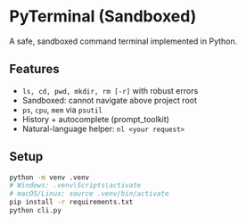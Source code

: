 # PyTerminal (Sandboxed)

A safe, sandboxed command terminal implemented in Python.

## Features
- `ls, cd, pwd, mkdir, rm [-r]` with robust errors
- Sandboxed: cannot navigate above project root
- `ps`, `cpu`, `mem` via `psutil`
- History + autocomplete (prompt_toolkit)
- Natural-language helper: `nl <your request>`

## Setup
```bash
python -m venv .venv
# Windows: .venv\Scripts\activate
# macOS/Linux: source .venv/bin/activate
pip install -r requirements.txt
python cli.py
